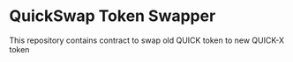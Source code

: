 # QuickSwap Token Swapper

This repository contains contract to swap old QUICK token to new QUICK-X token
